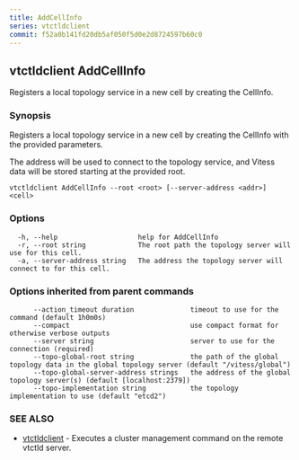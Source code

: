 ```yaml
---
title: AddCellInfo
series: vtctldclient
commit: f52a0b141fd20db5af050f5d0e2d8724597b60c0
---
```

## vtctldclient AddCellInfo

Registers a local topology service in a new cell by creating the CellInfo.

### Synopsis

Registers a local topology service in a new cell by creating the CellInfo
with the provided parameters.

The address will be used to connect to the topology service, and Vitess data will
be stored starting at the provided root.

```
vtctldclient AddCellInfo --root <root> [--server-address <addr>] <cell>
```

### Options

```
  -h, --help                    help for AddCellInfo
  -r, --root string             The root path the topology server will use for this cell.
  -a, --server-address string   The address the topology server will connect to for this cell.
```

### Options inherited from parent commands

```
      --action_timeout duration              timeout to use for the command (default 1h0m0s)
      --compact                              use compact format for otherwise verbose outputs
      --server string                        server to use for the connection (required)
      --topo-global-root string              the path of the global topology data in the global topology server (default "/vitess/global")
      --topo-global-server-address strings   the address of the global topology server(s) (default [localhost:2379])
      --topo-implementation string           the topology implementation to use (default "etcd2")
```

### SEE ALSO

* [vtctldclient](../)	 - Executes a cluster management command on the remote vtctld server.

